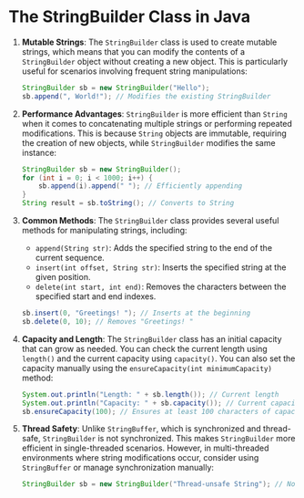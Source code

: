 
# The StringBuilder Class in Java

1. **Mutable Strings**: The `StringBuilder` class is used to create mutable strings, which means that you can modify the contents of a `StringBuilder` object without creating a new object. This is particularly useful for scenarios involving frequent string manipulations:
   ```java
   StringBuilder sb = new StringBuilder("Hello");
   sb.append(", World!"); // Modifies the existing StringBuilder
   ```

2. **Performance Advantages**: `StringBuilder` is more efficient than `String` when it comes to concatenating multiple strings or performing repeated modifications. This is because `String` objects are immutable, requiring the creation of new objects, while `StringBuilder` modifies the same instance:
   ```java
   StringBuilder sb = new StringBuilder();
   for (int i = 0; i < 1000; i++) {
       sb.append(i).append(" "); // Efficiently appending
   }
   String result = sb.toString(); // Converts to String
   ```

3. **Common Methods**: The `StringBuilder` class provides several useful methods for manipulating strings, including:
   - `append(String str)`: Adds the specified string to the end of the current sequence.
   - `insert(int offset, String str)`: Inserts the specified string at the given position.
   - `delete(int start, int end)`: Removes the characters between the specified start and end indexes.
   ```java
   sb.insert(0, "Greetings! "); // Inserts at the beginning
   sb.delete(0, 10); // Removes "Greetings! "
   ```

4. **Capacity and Length**: The `StringBuilder` class has an initial capacity that can grow as needed. You can check the current length using `length()` and the current capacity using `capacity()`. You can also set the capacity manually using the `ensureCapacity(int minimumCapacity)` method:
   ```java
   System.out.println("Length: " + sb.length()); // Current length
   System.out.println("Capacity: " + sb.capacity()); // Current capacity
   sb.ensureCapacity(100); // Ensures at least 100 characters of capacity
   ```

5. **Thread Safety**: Unlike `StringBuffer`, which is synchronized and thread-safe, `StringBuilder` is not synchronized. This makes `StringBuilder` more efficient in single-threaded scenarios. However, in multi-threaded environments where string modifications occur, consider using `StringBuffer` or manage synchronization manually:
   ```java
   StringBuilder sb = new StringBuilder("Thread-unsafe String"); // Not thread-safe
   ```
